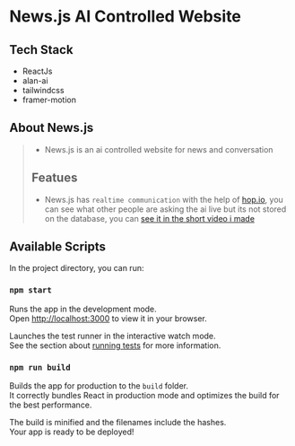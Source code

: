 # News.js AI Controlled Website

## Tech Stack
- ReactJs
- alan-ai
- tailwindcss
- framer-motion


## About News.js
> - News.js is an ai controlled website for news and conversation
> ## Featues
> - News.js has `realtime communication` with the help of [hop.io](https://www.hop.io), you can see what other people are asking the ai live but its not stored on the database, you can [see it in the short video i made]() 

## Available Scripts

In the project directory, you can run:

### `npm start`

Runs the app in the development mode.\
Open [http://localhost:3000](http://localhost:3000) to view it in your browser.

Launches the test runner in the interactive watch mode.\
See the section about [running tests](https://facebook.github.io/create-react-app/docs/running-tests) for more information.

### `npm run build`

Builds the app for production to the `build` folder.\
It correctly bundles React in production mode and optimizes the build for the best performance.

The build is minified and the filenames include the hashes.\
Your app is ready to be deployed!
